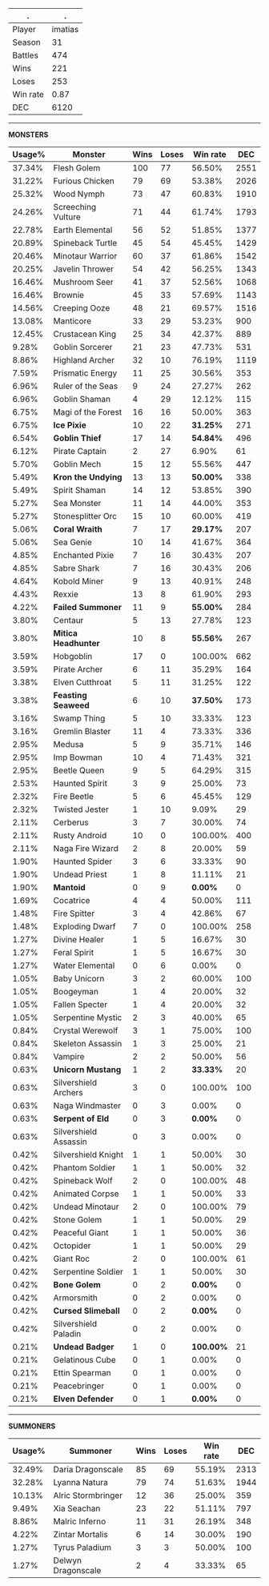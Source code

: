 .|.
|-|-
Player|imatias
Season|31
Battles|474
Wins|221
Loses|253
Win rate|0.87
DEC|6120

---
**MONSTERS**

Usage%|Monster|Wins|Loses|Win rate|DEC|
-|-|-|-|-|-|
37.34%|Flesh Golem|100|77|56.50%|2551|
31.22%|Furious Chicken|79|69|53.38%|2026|
25.32%|Wood Nymph|73|47|60.83%|1910|
24.26%|Screeching Vulture|71|44|61.74%|1793|
22.78%|Earth Elemental|56|52|51.85%|1377|
20.89%|Spineback Turtle|45|54|45.45%|1429|
20.46%|Minotaur Warrior|60|37|61.86%|1542|
20.25%|Javelin Thrower|54|42|56.25%|1343|
16.46%|Mushroom Seer|41|37|52.56%|1068|
16.46%|Brownie|45|33|57.69%|1143|
14.56%|Creeping Ooze|48|21|69.57%|1516|
13.08%|Manticore|33|29|53.23%|900|
12.45%|Crustacean King|25|34|42.37%|889|
9.28%|Goblin Sorcerer|21|23|47.73%|531|
8.86%|Highland Archer|32|10|76.19%|1119|
7.59%|Prismatic Energy|11|25|30.56%|353|
6.96%|Ruler of the Seas|9|24|27.27%|262|
6.96%|Goblin Shaman|4|29|12.12%|115|
6.75%|Magi of the Forest|16|16|50.00%|363|
6.75%|**Ice Pixie**|10|22|**31.25%**|271|
6.54%|**Goblin Thief**|17|14|**54.84%**|496|
6.12%|Pirate Captain|2|27|6.90%|61|
5.70%|Goblin Mech|15|12|55.56%|447|
5.49%|**Kron the Undying**|13|13|**50.00%**|338|
5.49%|Spirit Shaman|14|12|53.85%|390|
5.27%|Sea Monster|11|14|44.00%|353|
5.27%|Stonesplitter Orc|15|10|60.00%|419|
5.06%|**Coral Wraith**|7|17|**29.17%**|207|
5.06%|Sea Genie|10|14|41.67%|364|
4.85%|Enchanted Pixie|7|16|30.43%|207|
4.85%|Sabre Shark|7|16|30.43%|206|
4.64%|Kobold Miner|9|13|40.91%|248|
4.43%|Rexxie|13|8|61.90%|293|
4.22%|**Failed Summoner**|11|9|**55.00%**|284|
3.80%|Centaur|5|13|27.78%|123|
3.80%|**Mitica Headhunter**|10|8|**55.56%**|267|
3.59%|Hobgoblin|17|0|100.00%|662|
3.59%|Pirate Archer|6|11|35.29%|164|
3.38%|Elven Cutthroat|5|11|31.25%|122|
3.38%|**Feasting Seaweed**|6|10|**37.50%**|173|
3.16%|Swamp Thing|5|10|33.33%|123|
3.16%|Gremlin Blaster|11|4|73.33%|336|
2.95%|Medusa|5|9|35.71%|146|
2.95%|Imp Bowman|10|4|71.43%|321|
2.95%|Beetle Queen|9|5|64.29%|315|
2.53%|Haunted Spirit|3|9|25.00%|73|
2.32%|Fire Beetle|5|6|45.45%|129|
2.32%|Twisted Jester|1|10|9.09%|29|
2.11%|Cerberus|3|7|30.00%|74|
2.11%|Rusty Android|10|0|100.00%|400|
2.11%|Naga Fire Wizard|2|8|20.00%|59|
1.90%|Haunted Spider|3|6|33.33%|90|
1.90%|Undead Priest|1|8|11.11%|21|
1.90%|**Mantoid**|0|9|**0.00%**|0|
1.69%|Cocatrice|4|4|50.00%|111|
1.48%|Fire Spitter|3|4|42.86%|67|
1.48%|Exploding Dwarf|7|0|100.00%|258|
1.27%|Divine Healer|1|5|16.67%|30|
1.27%|Feral Spirit|1|5|16.67%|30|
1.27%|Water Elemental|0|6|0.00%|0|
1.05%|Baby Unicorn|3|2|60.00%|100|
1.05%|Boogeyman|1|4|20.00%|32|
1.05%|Fallen Specter|1|4|20.00%|32|
1.05%|Serpentine Mystic|2|3|40.00%|65|
0.84%|Crystal Werewolf|3|1|75.00%|100|
0.84%|Skeleton Assassin|1|3|25.00%|21|
0.84%|Vampire|2|2|50.00%|56|
0.63%|**Unicorn Mustang**|1|2|**33.33%**|20|
0.63%|Silvershield Archers|3|0|100.00%|100|
0.63%|Naga Windmaster|0|3|0.00%|0|
0.63%|**Serpent of Eld**|0|3|**0.00%**|0|
0.63%|Silvershield Assassin|0|3|0.00%|0|
0.42%|Silvershield Knight|1|1|50.00%|30|
0.42%|Phantom Soldier|1|1|50.00%|32|
0.42%|Spineback Wolf|2|0|100.00%|48|
0.42%|Animated Corpse|1|1|50.00%|33|
0.42%|Undead Minotaur|2|0|100.00%|79|
0.42%|Stone Golem|1|1|50.00%|29|
0.42%|Peaceful Giant|1|1|50.00%|36|
0.42%|Octopider|1|1|50.00%|29|
0.42%|Giant Roc|2|0|100.00%|61|
0.42%|Serpentine Soldier|1|1|50.00%|30|
0.42%|**Bone Golem**|0|2|**0.00%**|0|
0.42%|Armorsmith|0|2|0.00%|0|
0.42%|**Cursed Slimeball**|0|2|**0.00%**|0|
0.42%|Silvershield Paladin|0|2|0.00%|0|
0.21%|**Undead Badger**|1|0|**100.00%**|21|
0.21%|Gelatinous Cube|0|1|0.00%|0|
0.21%|Ettin Spearman|0|1|0.00%|0|
0.21%|Peacebringer|0|1|0.00%|0|
0.21%|**Elven Defender**|0|1|**0.00%**|0|

---
**SUMMONERS**

Usage%|Summoner|Wins|Loses|Win rate|DEC|
-|-|-|-|-|-|
32.49%|Daria Dragonscale|85|69|55.19%|2313|
32.28%|Lyanna Natura|79|74|51.63%|1944|
10.13%|Alric Stormbringer|12|36|25.00%|359|
9.49%|Xia Seachan|23|22|51.11%|797|
8.86%|Malric Inferno|11|31|26.19%|348|
4.22%|Zintar Mortalis|6|14|30.00%|190|
1.27%|Tyrus Paladium|3|3|50.00%|100|
1.27%|Delwyn Dragonscale|2|4|33.33%|65|
